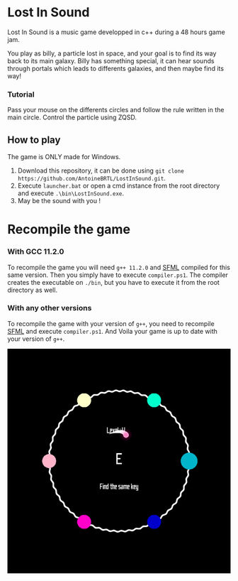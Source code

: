 # Lost In Sound

Lost In Sound is a music game developped in c++ during a 48 hours game jam.

You play as billy, a particle lost in space, and your goal is to find its way back to its main galaxy.
Billy has something special, it can hear sounds through portals which leads to differents galaxies, and then maybe find its way!

### Tutorial ###
Pass your mouse on the differents circles and follow the rule written in the main circle.
Control the particle using ZQSD.

## How to play ##

The game is ONLY made for Windows.

1) Download this repository, it can be done using `git clone https://github.com/AntoineBRTL/LostInSound.git`.
2) Execute `launcher.bat` or open a cmd instance from the root directory and execute `.\bin\LostInSound.exe`.
3) May be the sound with you !

# Recompile the game #

### With GCC 11.2.0 ###

To recompile the game you will need `g++ 11.2.0` and [SFML](https://www.sfml-dev.org/) compiled for this same version.
Then you simply have to execute `compiler.ps1`. The compiler creates the executable on `./bin`, but you have to execute it from the root directory as well.

### With any other versions ###

To recompile the game with your version of `g++`, you need to recompile [SFML](https://www.sfml-dev.org/tutorials/2.0/compile-with-cmake.php) and execute `compiler.ps1`. And Voila your game is up to date with your version of `g++`.

![alt text](./image.png)